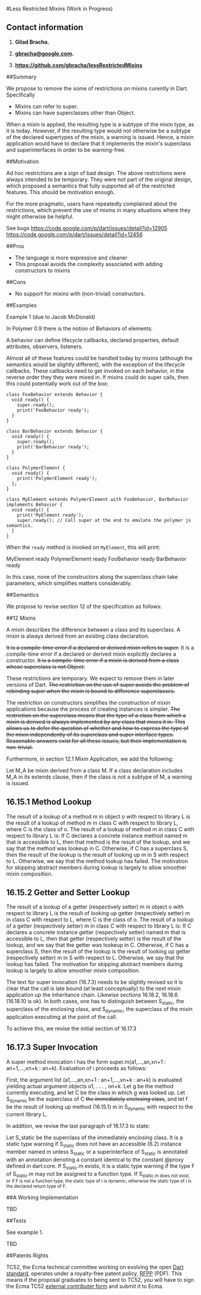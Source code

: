 #Less Restricted Mixins (Work in Progress)

## Contact information

1. **Gilad Bracha.** 

2. **gbracha@google.com.** 

3. **https://github.com/gbracha/lessRestrictedMixins** 



##Summary 

We propose to remove the some of restrictions on mixins curently in Dart. Specifically

* Mixins can refer to super.
* Mixins can have superclasses other than Object.

When a mixin is applied, the resulting type is a subtype of the mixin type, as it is today. However, if the resulting type would not otherwise be a subtype of the declared supertypes of the mixin, a warning is issued. Hence, a mixin application would have to declare that it implements the mixin's superclass and superinterfaces in order to be warning-free.


##Motivation

Ad hoc restrictions are a sign of bad design. The above restrictions were always intended to be temporary. They were not part of the original 
design, which proposed a semantics that fully supported all of the restricted features. This should be motivation enough. 

For the more pragmatic, users have repeatedly complained about the restrictions, which prevent the use of mixins in many situations where they might otherwise be helpful.


See bugs 
https://code.google.com/p/dart/issues/detail?id=12905
https://code.google.com/p/dart/issues/detail?id=12456

##Pros

* The language is more expressive and cleaner
* This proposal avoids the complexity associated with adding constructors to mixins

##Cons

* No support for mixins with (non-trivial) constructors.

##Examples


Example 1 (due to Jacob McDonald)

In Polymer 0.9 there is the notion of Behaviors of elements:

A behavior can define lifecycle callbacks, declared properties, default attributes, observers, listeners.

Almost all of these features could be handled today by mixins (although the semantics would be slightly different), with the exception of the lifecycle callbacks. These callbacks need to get invoked on each behavior, in the reverse order they they were mixed in. If mixins could do super calls, then this could potentially work out of the box:

```
class FooBehavior extends Behavior {
  void ready() {
    super.ready();
    print('FooBehavior ready');
  }
}

class BarBehavior extends Behavior {
  void ready() {
    super.ready();
    print('BarBehavior ready');
  }
}

class PolymerElement {
  void ready() {
    print('PolymerElement ready');
  };
}

class MyElement extends PolymerElement with FooBehavior, BarBehavior implements Behavior {
  void ready() {
    print('MyElement ready');
    super.ready(); // Call super at the end to emulate the polymer js semantics.
  }
}
```

When the `ready` method is invoked on `MyElement`, this will print:

MyElement ready
PolymerElement ready
FooBehavior ready
BarBehavior ready

In this case, none of the constructors along the superclass chain take parameters, which simplifies matters considerably. 



##Semantics

We propose to revise section 12 of the specification as follows:


##12 Mixins

A mixin describes the difference between a class and its superclass. A mixin is always derived from an existing class declaration.

~~It is a compile-time error if a declared or derived mixin refers to super.~~ It is a compile-time error if a declared or derived mixin explicitly declares a constructor. ~~It is a compile-time error if a mixin is derived from a class whose superclass is not Object.~~

These restrictions are temporary. We expect to remove them in later versions of Dart.
~~The restriction on the use of super avoids the problem of rebinding super when the mixin is bound to difference superclasses.~~

The restriction on constructors simplifies the construction of mixin applications because the process of creating instances is simpler.
~~The restriction on the superclass means that the type of a class from which a mixin is derived is always implemented by any class that mixes it in. This allows us to defer the question of whether and how to express the type of the mixin independently of its superclass and super interface types.
Reasonable answers exist for all these issues, but their implementation is non-trivial.~~


Furthermore, in section 12.1 Mixin Application, we add the following:

Let M_A be mixin derived from a class M.
If a class declaration includes M_A in its extends clause, then if the class is not a subtype of M, a warning is issued.


## 16.15.1 Method Lookup

The result of a lookup of a method m in object o with respect to library L is the result of a lookup of method m in class C with respect to library L, where C is the class of o.
The result of a lookup of method m in class C with respect to library L is: If C declares a concrete instance method named m that is accessible to L, then that method is the result of the lookup, and we say that the method was lookeup in C. Otherwise, if C has a superclass S, then the result of the lookup is the result of looking up m in S with respect to L. Otherwise, we say that the method lookup has failed.
The motivation for skipping abstract members during lookup is largely to allow smoother mixin composition.


## 16.15.2 Getter and Setter Lookup

The result of a lookup of a getter (respectively setter) m in object o with respect to library L is the result of looking up getter (respectively setter) m in class C with respect to L, where C is the class of o.
The result of a lookup of a getter (respectively setter) m in class C with respect to library L is: If C declares a concrete instance getter (respectively setter) named m that is accessible to L, then that getter (respectively setter) is the result of the lookup, and we say that the getter was lookeup in C. Otherwise, if C has a superclass S, then the result of the lookup is the result of looking up getter (respectively setter) m in S with respect to L. Otherwise, we say that the lookup has failed.
The motivation for skipping abstract members during lookup is largely to allow smoother mixin composition.

The text for super invocation (16.7.3) needs to be slightly revised so it is clear that the call is late bound (at least conceptually) to the next mixin application up the inheritance chain. Likewise sections 16.18.2, 16.18.6 (16.18.10 is ok). In both cases, one has to distinguish between S<sub>static</sub>, the superclass of the enclosing class, and S<sub>dynamic</sub>, the superclass of the mixin application executimg at the point of the call.

 To achieve this, we revise the initial section of 16.17.3

## 16.17.3 Super Invocation

A super method invocation i has the form super.m(a1,...,an,xn+1 : an+1,...,xn+k : an+k).
Evaluation of i proceeds as follows:

First, the argument list (a1,...,an,xn+1 : an+1,...,xn+k : an+k) is evaluated yielding actual argument objects o1, . . . , on+k. Let g be the method currently executing, and let C be the class in which g was looked up. Let S<sub>dynamic</sub> be the superclass of C ~~the immediately enclosing class~~, and let f be the result of looking up method (16.15.1) m in S<sub>dynamic</sub> with respect to the current library L.


In addition, we revise the last paragraph of 16.17.3 to state:

Let S_static be the superclass of the immediately enclosing class. It is a static type warning if S<sub>static</sub> does not have an accessible (6.2) instance
member named m unless S<sub>static</sub> or a superinterface of S<sub>static</sub> is annotated with an annotation denoting a constant identical to the constant @proxy defined in dart:core. If S<sub>static</sub>.m exists, it is a static type warning if the type F of S<sub>static</sub>.m may not be assigned to a function type. If S<sub>static.m does not exist, or if F is not a function type, the static type of i is dynamic; otherwise the static type of i is the declared return type of F.






##A Working Implementation

TBD

##Tests

See example 1.

TBD

##Patents Rights

TC52, the Ecma technical committee working on evolving the open [Dart standard][], operates under a royalty-free patent policy, [RFPP][] (PDF). This means if the proposal graduates to being sent to TC52, you will have to sign the Ecma TC52 [external contributer form]() and submit it to Ecma.

[tex]: http://www.latex-project.org/
[language spec]: https://www.dartlang.org/docs/spec/
[dart standard]: http://www.ecma-international.org/publications/standards/Ecma-408.htm
[rfpp]: http://www.ecma-international.org/memento/TC52%20policy/Ecma%20Experimental%20TC52%20Royalty-Free%20Patent%20Policy.pdf
[external contributer form]: http://www.ecma-international.org/memento/TC52%20policy/Contribution%20form%20to%20TC52%20Royalty%20Free%20Task%20Group%20as%20a%20non-member.pdf

